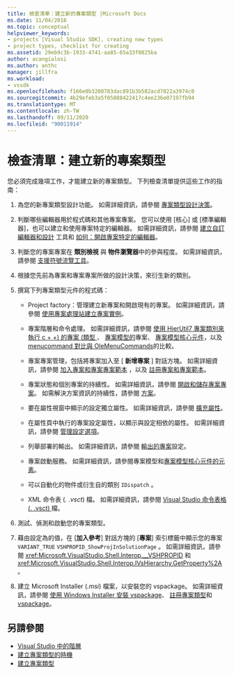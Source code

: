 ```yaml
---
title: 檢查清單：建立新的專案類型 |Microsoft Docs
ms.date: 11/04/2016
ms.topic: conceptual
helpviewer_keywords:
- projects [Visual Studio SDK], creating new types
- project types, checklist for creating
ms.assetid: 29eb9c3b-1933-4741-aa85-65a33f0825ba
author: acangialosi
ms.author: anthc
manager: jillfra
ms.workload:
- vssdk
ms.openlocfilehash: f166e0b3280783dac891b3b582acd7822a3974c0
ms.sourcegitcommit: 4b29efeb3a5f05888422417c4ee236e07197fb94
ms.translationtype: MT
ms.contentlocale: zh-TW
ms.lasthandoff: 09/11/2020
ms.locfileid: "90011914"
---
```

# <a name="checklist-create-new-project-types"></a>檢查清單：建立新的專案類型
您必須完成幾項工作，才能建立新的專案類型。 下列檢查清單提供這些工作的指南：

1. 為您的新專案類型設計功能。 如需詳細資訊，請參閱 [專案類型設計決策](../../extensibility/internals/project-type-design-decisions.md)。

2. 判斷哪些編輯器用於程式碼和其他專案專案。 您可以使用 [核心] 或 [標準編輯器]，也可以建立和使用專案特定的編輯器。 如需詳細資訊，請參閱 [建立自訂編輯器和設計](../../extensibility/creating-custom-editors-and-designers.md) 工具和 [如何：開啟專案特定的編輯器](../../extensibility/how-to-open-project-specific-editors.md)。

3. 判斷您的專案專案在 **類別檢視** 與 **物件瀏覽器**中的參與程度。 如需詳細資訊，請參閱 [支援符號流覽工具](../../extensibility/internals/supporting-symbol-browsing-tools.md)。

4. 根據您先前為專案和專案專案所做的設計決策，來衍生新的類別。

5. 撰寫下列專案類型元件的程式碼：

    - Project factory：管理建立新專案和開啟現有的專案。 如需詳細資訊，請參閱 [使用專案處理站建立專案實例](../../extensibility/internals/creating-project-instances-by-using-project-factories.md)。

    - 專案階層和命令處理。 如需詳細資訊，請參閱 [使用 HierUtil7 專案類別來執行 c + +) 的專案 (類型 ](/previous-versions/bb166212(v=vs.100))、 [專案模型的](../../extensibility/internals/elements-of-a-project-model.md)專案、 [專案模型核心元件](../../extensibility/internals/project-model-core-components.md)，以及 [menucommand 對比與 OleMenuCommands](../../vs-2015/misc/menucommands-vs-olemenucommands.md?view=vs-2015)的比較。

    - 專案專案管理，包括將專案加入至 [ **新增專案** ] 對話方塊。 如需詳細資訊，請參閱 [加入專案和專案專案範本](../../extensibility/internals/adding-project-and-project-item-templates.md) ，以及 [註冊專案和專案範本](../../extensibility/internals/registering-project-and-item-templates.md)。

    - 專案狀態和個別專案的持續性。 如需詳細資訊，請參閱 [開啟和儲存專案專案](../../extensibility/internals/opening-and-saving-project-items.md)。 如需解決方案資訊的持續性，請參閱 [方案](../../extensibility/internals/solutions-overview.md)。

    - 要在屬性視窗中顯示的設定獨立屬性。 如需詳細資訊，請參閱 [擴充屬性](../../extensibility/internals/extending-properties.md)。

    - 在屬性頁中執行的專案設定屬性，以顯示與設定相依的屬性。 如需詳細資訊，請參閱 [管理設定選項](../../extensibility/internals/managing-configuration-options.md)。

    - 列舉部署的輸出。 如需詳細資訊，請參閱 [輸出的專案](../../extensibility/internals/project-configuration-for-output.md)設定。

    - 專案啟動服務。 如需詳細資訊，請參閱專案模型和[專案模型核心元件](../../extensibility/internals/project-model-core-components.md)[的元素](../../extensibility/internals/elements-of-a-project-model.md)。

    - 可以自動化的物件或衍生自的類別 `IDispatch` 。

    - XML 命令表 (*. .vsct*) 檔。 如需詳細資訊，請參閱 [Visual Studio 命令表格 (. .vsct) ](../../extensibility/internals/visual-studio-command-table-dot-vsct-files.md)檔。

6. 測試、偵測和啟動您的專案類型。

7. 藉由設定為的值，在 [**加入參考**] 對話方塊的 [**專案**] 索引標籤中顯示您的專案 `VARIANT_TRUE` `VSHPROPID_ShowProjInSolutionPage` 。 如需詳細資訊，請參閱 <xref:Microsoft.VisualStudio.Shell.Interop.__VSHPROPID> 和 <xref:Microsoft.VisualStudio.Shell.Interop.IVsHierarchy.GetProperty%2A>。

8. 建立 Microsoft Installer (*.msi*) 檔案，以安裝您的 vspackage。 如需詳細資訊，請參閱 [使用 Windows Installer 安裝 vspackage](../../extensibility/internals/installing-vspackages-with-windows-installer.md)、 [註冊專案類型](../../extensibility/internals/registering-a-project-type.md)和 [vspackage](../../extensibility/internals/vspackages.md)。

## <a name="see-also"></a>另請參閱
- [Visual Studio 中的階層](../../extensibility/internals/hierarchies-in-visual-studio.md)
- [建立專案類型的時機](../../extensibility/internals/when-to-create-project-types.md)
- [建立專案類型](../../extensibility/internals/creating-project-types.md)